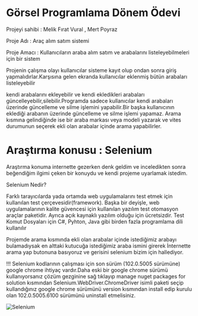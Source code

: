 # Görsel Programlama Dönem Ödevi
Projeyi sahibi : Melik Fırat Vural , Mert Poyraz
 
Proje Adı : Araç alım satım sistemi 
 
Proje Amacı : Kullanıcıların araba alım satım ve arabalarını listeleyebilmeleri için bir sistem

Projenin çalışma olayı kullanıcılar sisteme kayıt olup ondan sonra giriş yapmalıdırlar.Karşısına gelen ekranda kullanıcılar eklenmiş bütün arabaları listeleyebilir

kendi arabalarını ekleyebilir ve kendi ekledikleri arabaları güncelleyebilir,silebilir.Programda sadece kullanıcılar kendi arabaları üzerinde güncelleme ve 
silme işlemini yapabilir.Bir başka kullanıcının eklediği arabanın üzerinde güncelleme ve silme işlemi yapamaz.
Arama kısmına gelindiğinde ise bir araba markası veya modeli yazarak ve vites durumunun seçerek ekli olan arabalar içinde arama yapabilirler.


# Araştırma konusu : Selenium
Araştırma konuma internette gezerken denk geldim ve inceledikten sonra beğendiğim ilgimi çeken bir konuydu ve kendi projeme uyarlamak istedim.

Selenium Nedir?

Farklı tarayıcılarda yada ortamda web uygulamalarını test etmek için kullanılan test çerçevesidir(framework). Başka bir deyişle, web uygulamalarının kalite güvencesi için kullanılan yazılım test otomasyon araçlar paketidir. Ayrıca açık kaynaklı yazılım olduğu için ücretsizdir. Test Komut Dosyaları için C#, Pyhton, Java gibi birden fazla programlama dili kullanılır

Projemde arama kısmında ekli olan arabalar içinde istediğimiz arabayı bulamadıysak en alttaki kutucuğa istediğimiz araba ismini girerek İnternette arama yap 
butonuna basıyoruz ve gerisini selenium bizim için hallediyor.

!!! Selenium kodlarının çalışması için son sürüm (102.0.5005 sürümüne) google chrome ihtiyaç vardır.Daha eski bir google chrome sürümü
kullanıyorsanız çözüm gezginine sağ tıklayıp manage nuget packages for solution kısmından Selenium.WebDriver.ChromeDriver isimli
paketi seçip kullandığınız google chrome sürümünü version kısmından install edip kurulu olan 102.0.5005.6100 sürümünü uninstall etmelisiniz.

![Selenium](https://user-images.githubusercontent.com/106485733/170883953-8ce08934-cc2b-441b-9869-cdfcc0588f65.gif)
